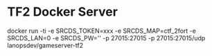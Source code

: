 # TF2 Docker Server

docker run -ti -e SRCDS_TOKEN=xxx -e SRCDS_MAP=ctf_2fort -e SRCDS_LAN=0 -e SRCDS_PW='' -p 27015:27015 -p 27015:27015/udp lanopsdev/gameserver-tf2